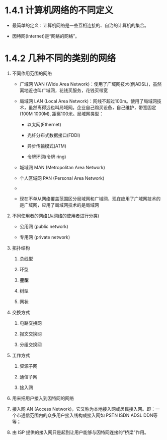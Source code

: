 # 1.4.1 计算机网络的不同定义

* 最简单的定义：计算机网络是一些互相连接的、自治的计算机的集合。

* 因特网\(Internet\)是“网络的网络”。

# 1.4.2 几种不同的类别的网络

1. 不同作用范围的网络

   * 广域网 WAN \(Wide Area Network\)：使用了广域网技术\(例ADSL\)，虽然离地近也叫广域网，花钱买服务，花钱买带宽

   * 局域网 LAN \(Local Area Network\)：网线不超过100m。使用了局域网技术，虽然离得远也叫局域网。企业自己购买设备，自己维护，带宽固定\(100M 1000M\), 距离100米。局域网类型：

     * 以太网\(Ethernet\)

     * 光纤分布式数据接口\(FDDI\)

     * 异步传输模式\(ATM\)

     * 令牌环网\(令牌 ring\)

   * 城域网 MAN \(Metropolitan Area Network\)

   * 个人区域网 PAN \(Personal Area Network\)

   * 
   * 现在不单从网络覆盖范围区分局域网和广域网，现在应用了广域网技术的是广域网，应用了局域网技术的是局域网

2. 不同使用者的网络\(从网络的使用者进行分类\)

   * 公用网 \(public network\)

   * 专用网 \(private network\)

3. 拓扑结构

   1. 总线型

   2. 环型

   3. **星型**

   4. 树型

   5. 网状

4. 交换方式

   1. 电路交换网

   2. 报文交换网

   3. 分组交换网

5. 工作方式

   1. 资源子网

   2. 通信子网

   3. 接入网

6. 用来把用户接入到因特网的网络

7. 接入网 AN \(Access Network\)，它又称为本地接入网或居民接入网。即：一个市通信范围内的众多用户接入线构成接入网如 PSTN  ISDN  ADSL  DDN等等；

8. 由 ISP 提供的接入网只是起到让用户能够与因特网连接的“桥梁”作用。



